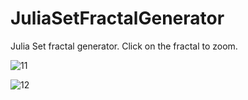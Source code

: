 # JuliaSetFractalGenerator

Julia Set fractal generator. Click on the fractal to zoom.

![11](https://i.imgur.com/cKlfEFN.png)

![12](https://i.imgur.com/66DAZ2a.png)
